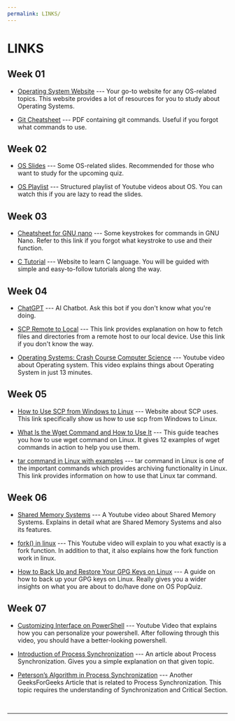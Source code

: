 ```yaml
---
permalink: LINKS/
---
```


# LINKS

## Week 01

* [Operating System Website](https://os.vlsm.org/) --- 
Your go-to website for any OS-related topics.
This website provides a lot of resources for you to study about Operating Systems.

* [Git Cheatsheet](https://education.github.com/git-cheat-sheet-education.pdf) --- 
PDF containing git commands.
Useful if you forgot what commands to use.

## Week 02

* [OS Slides](https://github.com/os2xx/os/tree/master/Slides/) --- 
Some OS-related slides.
Recommended for those who want to study for the upcoming quiz.

* [OS Playlist](https://os.vlsm.org/playlists/) --- 
Structured playlist of Youtube videos about OS.
You can watch this if you are lazy to read the slides.

## Week 03

* [Cheatsheet for GNU nano](https://www.nano-editor.org/dist/latest/cheatsheet.html) --- 
Some keystrokes for commands in GNU Nano.
Refer to this link if you forgot what keystroke to use and their function.

* [C Tutorial](https://www.w3schools.com/c/index.php) --- 
Website to learn C language.
You will be guided with simple and easy-to-follow tutorials along the way.

## Week 04

* [ChatGPT](https://chat.openai.com/) ---
AI Chatbot.
Ask this bot if you don't know what you're doing.

* [SCP Remote to Local](https://linuxhint.com/scp-remote-to-local/) ---
This link provides explanation on how to fetch files and directories from a remote host to our local device.
Use this link if you don't know the way.

* [Operating Systems: Crash Course Computer Science](https://www.youtube.com/watch?v=26QPDBe-NB8) ---
Youtube video about Operating system.
This video explains things about Operating System in just 13 minutes.

## Week 05

* [How to Use SCP from Windows to Linux](https://linuxhint.com/scp-windows-linux/) ---
Website about SCP uses.
This link specifically show us how to use scp from Windows to Linux.

* [What Is the Wget Command and How to Use It](https://www.hostinger.com/tutorials/wget-command-examples/) ---
This guide teaches you how to use wget command on Linux.
It gives 12 examples of wget commands in action to help you use them.

* [tar command in Linux with examples](https://www.geeksforgeeks.org/tar-command-linux-examples/) ---
tar command in Linux is one of the important commands which provides archiving functionality in Linux.
This link provides information on how to use that Linux tar command.

## Week 06

* [Shared Memory Systems](https://www.youtube.com/watch?v=uHtzOFwgD74) ---
A Youtube video about Shared Memory Systems.
Explains in detail what are Shared Memory Systems and also its features.

* [fork() in linux](https://www.youtube.com/watch?v=CaWgJIbwb-4) ---
This Youtube video will explain to you what exactly is a fork function.
In addition to that, it also explains how the fork function work in linux.

* [How to Back Up and Restore Your GPG Keys on Linux](https://www.howtogeek.com/816878/how-to-back-up-and-restore-gpg-keys-on-linux/) ---
A guide on how to back up your GPG keys on Linux.
Really gives you a wider insights on what you are about to do/have done on OS PopQuiz. 

## Week 07

* [Customizing Interface on PowerShell](https://www.youtube.com/watch?v=-G6GbXGo4wo) ---
Youtube Video that explains how you can personalize your powershell.
After following through this video, you should have a better-looking powershell.

* [Introduction of Process Synchronization](https://www.geeksforgeeks.org/introduction-of-process-synchronization/) ---
An article about Process Synchronization.
Gives you a simple explanation on that given topic.

* [Peterson’s Algorithm in Process Synchronization](https://www.geeksforgeeks.org/petersons-algorithm-in-process-synchronization/?ref=lbp) ---
Another GeeksForGeeks Article that is related to Process Synchronization.
This topic requires the understanding of Synchronization and Critical Section.

<br>
<hr>
